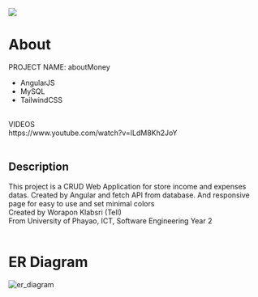 <img src="https://user-images.githubusercontent.com/138525570/275214893-4267a0a0-cadc-4687-9374-064b67f3cec3.png"></img>

# About

PROJECT NAME: aboutMoney
<br>
<ul>
  <li>AngularJS</li>
  <li>MySQL</li>
  <li>TailwindCSS</li>
</ul>
<br>
VIDEOS <br>
https://www.youtube.com/watch?v=ILdM8Kh2JoY
<br>
<br>

## Description
This project is a CRUD Web Application for store income and expenses datas. Created by Angular and fetch API from database.
And responsive page for easy to use and set minimal colors
<br>
Created by Worapon Klabsri (Tell)<br>
From University of Phayao, ICT, Software Engineering Year 2
<br><br>

# ER Diagram
![er_diagram](https://github.com/WoraponK/aboutmoney-angular/assets/138525570/417c28f3-455f-42a2-a34e-b53d07b675f8)
